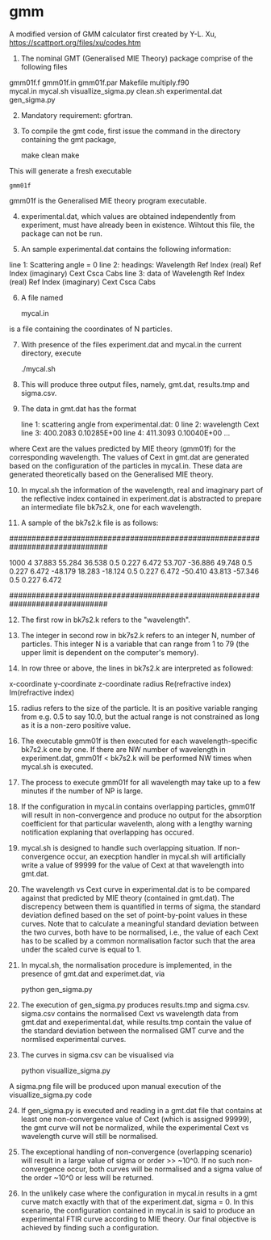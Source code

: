 # gmm
A modified version of GMM calculator first created by Y-L. Xu, https://scattport.org/files/xu/codes.htm
1. The nominal GMT (Generalised MIE Theory) package comprise of the following files 

gmm01f.f  gmm01f.in  gmm01f.par  Makefile  multiply.f90  
mycal.in  mycal.sh  visuallize_sigma.py clean.sh  experimental.dat  gen_sigma.py  

2. Mandatory requirement: gfortran. 

3. To compile the gmt code, first issue the command in the directory containing the gmt package,

	make clean
	make	 

This will generate a fresh executable 
	
	gmm01f 

gmm01f is the Generalised MIE theory program executable.

4. experimental.dat, which values are obtained independently from experiment, must have already been in existence. Wihtout this file, the package can not be run.

5. An sample experimental.dat contains the following information:

line 1: Scattering angle = 0
line 2: headings: Wavelength	Ref Index (real)	Ref Index (imaginary)	Cext	Csca	Cabs
line 3: data of   Wavelength	Ref Index (real)	Ref Index (imaginary)	Cext	Csca	Cabs

6. A file named 
	
	mycal.in

is a file containing the coordinates of N particles.

7. With presence of the files experiment.dat and mycal.in the current directory, execute 
	
	./mycal.sh

8. This will produce three output files, namely, gmt.dat, results.tmp and sigma.csv. 

9. The data in gmt.dat has the format

	line 1: scattering angle from experimental.dat: 0
	line 2:	wavelength          Cext
	line 3:	400.2083  0.10285E+00 
	line 4:	411.3093  0.10040E+00 
	...

where Cext are the values predicted by MIE theory (gmm01f) for the corresponding wavelength. The values of Cext in gmt.dat are generated based on the configuration of the particles in mycal.in. These data are generated theoretically based on the Generalised MIE theory. 

10. In mycal.sh the information of the wavelength, real and imaginary part of the reflective index contained in  experiment.dat is abstracted to prepare an intermediate file bk7s2.k, one for each wavelength. 

11. A sample of the bk7s2.k file is as follows:

##############################################################################

1000
4
37.883 55.284 	36.538 0.5 0.227 6.472
53.707 -36.886 	49.748 0.5 0.227 6.472
-48.179 18.283 -18.124 0.5 0.227 6.472
-50.410 43.813 -57.346 0.5 0.227 6.472


##############################################################################

12. The first row in bk7s2.k refers to the "wavelength". 

13. The integer in second row in bk7s2.k refers to an integer N, number of particles. This integer N is a variable that can range from 1 to 79 (the upper limit is dependent on the computer's memory).  

14. In row three or above, the lines in bk7s2.k are interpreted as followed: 

x-coordinate	   y-coordinate	       z-coordinate       radius       Re(refractive index)    Im(refractive index)

15. radius refers to the size of the particle. It is an positive variable ranging from e.g. 0.5 to say 10.0, but the actual range is not constrained as long as it is a non-zero positive value. 

16. The executable gmm01f is then executed for each wavelength-specific bk7s2.k one by one. If there are NW number of wavelength in experiment.dat, gmm01f < bk7s2.k will be performed NW times when mycal.sh is executed.

17. The process to execute gmm01f for all wavelength may take up to a few minutes if the number of NP is large. 

18. If the configuration in mycal.in contains overlapping particles, gmm01f will result in non-convergence and produce no output for the absorption coefficient for that particular wavelenth, along with a lengthy warning notification explaning that overlapping has occured. 

19. mycal.sh is designed to handle such overlapping situation. If non-convergence occur, an execption handler in mycal.sh will artificially write a value of 99999 for the value of Cext at that wavelength into gmt.dat. 

20. The wavelength vs Cext curve in experimental.dat is to be compared against that predicted by MIE theory (contained in gmt.dat). The discrepency between them is quantified in terms of sigma, the standard deviation defined based on the set of point-by-point values in these curves. Note that to calculate a meaningful standard deviation between the two curves, both have to be normalised, i.e., the value of each Cext has to be scalled by a common normalisation factor such that the area under the scaled curve is equal to 1. 

21. In mycal.sh, the normalisation procedure is implemented, in the presence of gmt.dat and experimet.dat, via

	python gen_sigma.py
	
22. The execution of gen_sigma.py produces results.tmp and sigma.csv. sigma.csv contains the normalised Cext vs wavelength data from gmt.dat and exeperimental.dat, while results.tmp contain the value of the standard deviation between the normalised GMT curve and the normlised experimental curves. 

23. The curves in sigma.csv can be visualised via 

	python visuallize_sigma.py

A sigma.png file will be produced upon manual execution of the visuallize_sigma.py code

24. If gen_sigma.py is executed and reading in a gmt.dat file that contains at least one non-convergence value of Cext (which is assigned 99999), the gmt curve will not be normalized, while the experimental Cext vs wavelength curve will still be normalised. 

25. The exceptional handling of non-convergence (overlapping scenario) will result in a large value of sigma or order >> ~10^0. If no such non-convergence occur, both curves will be normalised and a sigma value of the order ~10^0 or less will be returned. 

26. In the unlikely case where the configuration in mycal.in results in a gmt curve match exactly with that of the experiment.dat, sigma = 0. In this scenario, the configuration contained in mycal.in is said to produce an experimental FTIR curve according to MIE theory. Our final objective is achieved by finding such a configuration. 
